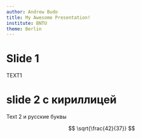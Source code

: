 ```yaml
---
author: Andrew Budo
title: My Awesome Presentation!
institute: BNTU
theme: Berlin
---
```


# Slide 1

 TEXT1

# slide 2 с кириллицей

Text 2 и русские буквы

$$
\sqrt{\frac{42}{37}}
$$